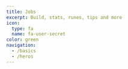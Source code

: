 ```yaml
---
title: Jobs
excerpt: Build, stats, runes, tips and more
icon:
  type: fa
  name: fa-user-secret
color: green
navigation:
  - /basics
  - /heros
---
```

